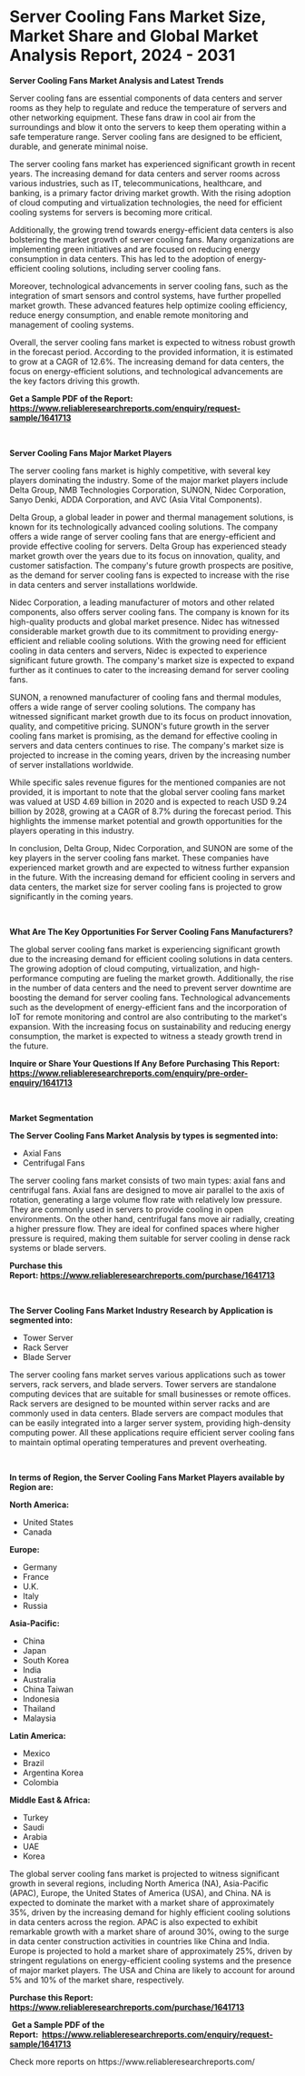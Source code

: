 <p><h1>Server Cooling Fans Market Size, Market Share and Global Market Analysis Report, 2024 - 2031</h1></p><p><strong>Server Cooling Fans Market Analysis and Latest Trends</strong></p>
<p><p>Server cooling fans are essential components of data centers and server rooms as they help to regulate and reduce the temperature of servers and other networking equipment. These fans draw in cool air from the surroundings and blow it onto the servers to keep them operating within a safe temperature range. Server cooling fans are designed to be efficient, durable, and generate minimal noise.</p><p>The server cooling fans market has experienced significant growth in recent years. The increasing demand for data centers and server rooms across various industries, such as IT, telecommunications, healthcare, and banking, is a primary factor driving market growth. With the rising adoption of cloud computing and virtualization technologies, the need for efficient cooling systems for servers is becoming more critical.</p><p>Additionally, the growing trend towards energy-efficient data centers is also bolstering the market growth of server cooling fans. Many organizations are implementing green initiatives and are focused on reducing energy consumption in data centers. This has led to the adoption of energy-efficient cooling solutions, including server cooling fans.</p><p>Moreover, technological advancements in server cooling fans, such as the integration of smart sensors and control systems, have further propelled market growth. These advanced features help optimize cooling efficiency, reduce energy consumption, and enable remote monitoring and management of cooling systems.</p><p>Overall, the server cooling fans market is expected to witness robust growth in the forecast period. According to the provided information, it is estimated to grow at a CAGR of 12.6%. The increasing demand for data centers, the focus on energy-efficient solutions, and technological advancements are the key factors driving this growth.</p></p>
<p><strong>Get a Sample PDF of the Report:&nbsp; <a href="https://www.reliableresearchreports.com/enquiry/request-sample/1641713">https://www.reliableresearchreports.com/enquiry/request-sample/1641713</a></strong></p>
<p>&nbsp;</p>
<p><strong>Server Cooling Fans Major Market Players</strong></p>
<p><p>The server cooling fans market is highly competitive, with several key players dominating the industry. Some of the major market players include Delta Group, NMB Technologies Corporation, SUNON, Nidec Corporation, Sanyo Denki, ADDA Corporation, and AVC (Asia Vital Components).</p><p>Delta Group, a global leader in power and thermal management solutions, is known for its technologically advanced cooling solutions. The company offers a wide range of server cooling fans that are energy-efficient and provide effective cooling for servers. Delta Group has experienced steady market growth over the years due to its focus on innovation, quality, and customer satisfaction. The company's future growth prospects are positive, as the demand for server cooling fans is expected to increase with the rise in data centers and server installations worldwide. </p><p>Nidec Corporation, a leading manufacturer of motors and other related components, also offers server cooling fans. The company is known for its high-quality products and global market presence. Nidec has witnessed considerable market growth due to its commitment to providing energy-efficient and reliable cooling solutions. With the growing need for efficient cooling in data centers and servers, Nidec is expected to experience significant future growth. The company's market size is expected to expand further as it continues to cater to the increasing demand for server cooling fans.</p><p>SUNON, a renowned manufacturer of cooling fans and thermal modules, offers a wide range of server cooling solutions. The company has witnessed significant market growth due to its focus on product innovation, quality, and competitive pricing. SUNON's future growth in the server cooling fans market is promising, as the demand for effective cooling in servers and data centers continues to rise. The company's market size is projected to increase in the coming years, driven by the increasing number of server installations worldwide.</p><p>While specific sales revenue figures for the mentioned companies are not provided, it is important to note that the global server cooling fans market was valued at USD 4.69 billion in 2020 and is expected to reach USD 9.24 billion by 2028, growing at a CAGR of 8.7% during the forecast period. This highlights the immense market potential and growth opportunities for the players operating in this industry.</p><p>In conclusion, Delta Group, Nidec Corporation, and SUNON are some of the key players in the server cooling fans market. These companies have experienced market growth and are expected to witness further expansion in the future. With the increasing demand for efficient cooling in servers and data centers, the market size for server cooling fans is projected to grow significantly in the coming years.</p></p>
<p>&nbsp;</p>
<p><strong>What Are The Key Opportunities For Server Cooling Fans Manufacturers?</strong></p>
<p><p>The global server cooling fans market is experiencing significant growth due to the increasing demand for efficient cooling solutions in data centers. The growing adoption of cloud computing, virtualization, and high-performance computing are fueling the market growth. Additionally, the rise in the number of data centers and the need to prevent server downtime are boosting the demand for server cooling fans. Technological advancements such as the development of energy-efficient fans and the incorporation of IoT for remote monitoring and control are also contributing to the market's expansion. With the increasing focus on sustainability and reducing energy consumption, the market is expected to witness a steady growth trend in the future.</p></p>
<p><strong>Inquire or Share Your Questions If Any Before Purchasing This Report: <a href="https://www.reliableresearchreports.com/enquiry/pre-order-enquiry/1641713">https://www.reliableresearchreports.com/enquiry/pre-order-enquiry/1641713</a></strong></p>
<p>&nbsp;</p>
<p><strong>Market Segmentation</strong></p>
<p><strong>The Server Cooling Fans Market Analysis by types is segmented into:</strong></p>
<p><ul><li>Axial Fans</li><li>Centrifugal Fans</li></ul></p>
<p><p>The server cooling fans market consists of two main types: axial fans and centrifugal fans. Axial fans are designed to move air parallel to the axis of rotation, generating a large volume flow rate with relatively low pressure. They are commonly used in servers to provide cooling in open environments. On the other hand, centrifugal fans move air radially, creating a higher pressure flow. They are ideal for confined spaces where higher pressure is required, making them suitable for server cooling in dense rack systems or blade servers.</p></p>
<p><strong>Purchase this Report:&nbsp;<a href="https://www.reliableresearchreports.com/purchase/1641713">https://www.reliableresearchreports.com/purchase/1641713</a></strong></p>
<p>&nbsp;</p>
<p><strong>The Server Cooling Fans Market Industry Research by Application is segmented into:</strong></p>
<p><ul><li>Tower Server</li><li>Rack Server</li><li>Blade Server</li></ul></p>
<p><p>The server cooling fans market serves various applications such as tower servers, rack servers, and blade servers. Tower servers are standalone computing devices that are suitable for small businesses or remote offices. Rack servers are designed to be mounted within server racks and are commonly used in data centers. Blade servers are compact modules that can be easily integrated into a larger server system, providing high-density computing power. All these applications require efficient server cooling fans to maintain optimal operating temperatures and prevent overheating.</p></p>
<p>&nbsp;</p>
<p><strong>In terms of Region, the Server Cooling Fans Market Players available by Region are:</strong></p>
<p>
    <p> <strong> North America: </strong>
        <ul>
            <li>United States</li>
            <li>Canada</li>
        </ul>
        </p> 
    <p> <strong> Europe: </strong>
        <ul>
            <li>Germany</li>
            <li>France</li>
            <li>U.K.</li>
            <li>Italy</li>
            <li>Russia</li>
        </ul>
        </p> 
    <p> <strong> Asia-Pacific: </strong>
        <ul>
            <li>China</li>
            <li>Japan</li>
            <li>South Korea</li>
            <li>India</li>
            <li>Australia</li>
            <li>China Taiwan</li>
            <li>Indonesia</li>
            <li>Thailand</li>
            <li>Malaysia</li>
        </ul>
        </p> 
    <p> <strong> Latin America: </strong>
        <ul>
            <li>Mexico</li>
            <li>Brazil</li>
            <li>Argentina Korea</li>
            <li>Colombia</li>
        </ul>
        </p> 
    <p> <strong> Middle East & Africa: </strong>
        <ul>
            <li>Turkey</li>
            <li>Saudi</li>
            <li>Arabia</li>
            <li>UAE</li>
            <li>Korea</li>
        </ul>
    </p>
    </p>
<p><p>The global server cooling fans market is projected to witness significant growth in several regions, including North America (NA), Asia-Pacific (APAC), Europe, the United States of America (USA), and China. NA is expected to dominate the market with a market share of approximately 35%, driven by the increasing demand for highly efficient cooling solutions in data centers across the region. APAC is also expected to exhibit remarkable growth with a market share of around 30%, owing to the surge in data center construction activities in countries like China and India. Europe is projected to hold a market share of approximately 25%, driven by stringent regulations on energy-efficient cooling systems and the presence of major market players. The USA and China are likely to account for around 5% and 10% of the market share, respectively.</p></p>
<p><strong>Purchase this Report: <a href="https://www.reliableresearchreports.com/purchase/1641713">https://www.reliableresearchreports.com/purchase/1641713</a></strong></p>
<p>&nbsp;<strong>Get a Sample PDF of the Report:&nbsp;&nbsp;<a href="https://www.reliableresearchreports.com/enquiry/request-sample/1641713">https://www.reliableresearchreports.com/enquiry/request-sample/1641713</a></strong></p>
<p><strong></strong></p>
<p>Check more reports on https://www.reliableresearchreports.com/</p>